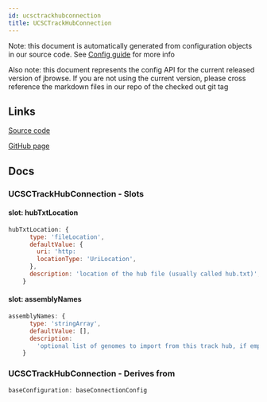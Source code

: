 ```yaml
---
id: ucsctrackhubconnection
title: UCSCTrackHubConnection
---
```


Note: this document is automatically generated from configuration objects in our
source code. See [Config guide](/docs/config_guide) for more info

Also note: this document represents the config API for the current released
version of jbrowse. If you are not using the current version, please cross
reference the markdown files in our repo of the checked out git tag

## Links

[Source code](https://github.com/GMOD/jbrowse-components/blob/main/plugins/data-management/src/UCSCTrackHub/configSchema.ts)

[GitHub page](https://github.com/GMOD/jbrowse-components/tree/main/website/docs/config/UCSCTrackHubConnection.md)

## Docs

### UCSCTrackHubConnection - Slots

#### slot: hubTxtLocation

```js
hubTxtLocation: {
      type: 'fileLocation',
      defaultValue: {
        uri: 'http:
        locationType: 'UriLocation',
      },
      description: 'location of the hub file (usually called hub.txt)',
    }
```

#### slot: assemblyNames

```js
assemblyNames: {
      type: 'stringArray',
      defaultValue: [],
      description:
        'optional list of genomes to import from this track hub, if empty all genomes will be imported',
    }
```

### UCSCTrackHubConnection - Derives from

```js
baseConfiguration: baseConnectionConfig
```
